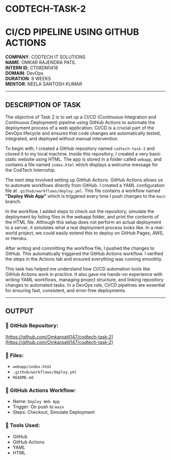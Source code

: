 # CODTECH-TASK-2  
# CI/CD PIPELINE USING GITHUB ACTIONS  

**COMPANY**: CODTECH IT SOLUTIONS  
**NAME**: OMKAR RAJENDRA PATIL  
**INTERN ID**: CT08DM1418  
**DOMAIN**: DevOps  
**DURATION**: 8 WEEKS  
**MENTOR**: NEELA SANTOSH KUMAR  

---

## DESCRIPTION OF TASK

The objective of Task 2 is to set up a CI/CD (Continuous Integration and Continuous Deployment) pipeline using GitHub Actions to automate the deployment process of a web application. CI/CD is a crucial part of the DevOps lifecycle and ensures that code changes are automatically tested, integrated, and deployed without manual intervention.

To begin with, I created a GitHub repository named `codtech-task-2` and cloned it to my local machine. Inside this repository, I created a very basic static website using HTML. The app is stored in a folder called `webapp`, and contains a file named `index.html` which displays a welcome message for the CodTech Internship.

The next step involved setting up GitHub Actions. GitHub Actions allows us to automate workflows directly from GitHub. I created a YAML configuration file at `.github/workflows/deploy.yml`. This file contains a workflow named **"Deploy Web App"** which is triggered every time I push changes to the `main` branch.

In the workflow, I added steps to check out the repository, simulate the deployment by listing files in the webapp folder, and print the contents of the HTML file. Although this setup does not perform an actual deployment to a server, it simulates what a real deployment process looks like. In a real-world project, we could easily extend this to deploy on GitHub Pages, AWS, or Heroku.

After writing and committing the workflow file, I pushed the changes to GitHub. This automatically triggered the GitHub Actions workflow. I verified the steps in the Actions tab and ensured everything was running smoothly.

This task has helped me understand how CI/CD automation tools like GitHub Actions work in practice. It also gave me hands-on experience with writing YAML workflows, managing project structure, and linking repository changes to automated tasks. In a DevOps role, CI/CD pipelines are essential for ensuring fast, consistent, and error-free deployments.

---

## OUTPUT

### 🔹 GitHub Repository:
[https://github.com/Omkarpatil147/codtech-task-2](https://github.com/Omkarpatil147/codtech-task-2)

### 🔹 Files:
- `webapp/index.html`
- `.github/workflows/deploy.yml`
- `README.md`

### 🔹 GitHub Actions Workflow:
- Name: `Deploy Web App`
- Trigger: On push to `main`
- Steps: Checkout, Simulate Deployment

### 🔹 Tools Used:
- GitHub
- GitHub Actions
- YAML
- HTML
